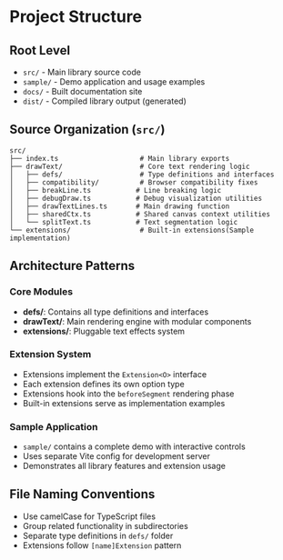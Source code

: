 # Project Structure

## Root Level

- `src/` - Main library source code
- `sample/` - Demo application and usage examples
- `docs/` - Built documentation site
- `dist/` - Compiled library output (generated)

## Source Organization (`src/`)

```
src/
├── index.ts                    # Main library exports
├── drawText/                   # Core text rendering logic
│   ├── defs/                   # Type definitions and interfaces
│   ├── compatibility/          # Browser compatibility fixes
│   ├── breakLine.ts           # Line breaking logic
│   ├── debugDraw.ts           # Debug visualization utilities
│   ├── drawTextLines.ts       # Main drawing function
│   ├── sharedCtx.ts           # Shared canvas context utilities
│   └── splitText.ts           # Text segmentation logic
└── extensions/                 # Built-in extensions(Sample implementation)
```

## Architecture Patterns

### Core Modules

- **defs/**: Contains all type definitions and interfaces
- **drawText/**: Main rendering engine with modular components
- **extensions/**: Pluggable text effects system

### Extension System

- Extensions implement the `Extension<O>` interface
- Each extension defines its own option type
- Extensions hook into the `beforeSegment` rendering phase
- Built-in extensions serve as implementation examples

### Sample Application

- `sample/` contains a complete demo with interactive controls
- Uses separate Vite config for development server
- Demonstrates all library features and extension usage

## File Naming Conventions

- Use camelCase for TypeScript files
- Group related functionality in subdirectories
- Separate type definitions in `defs/` folder
- Extensions follow `[name]Extension` pattern
